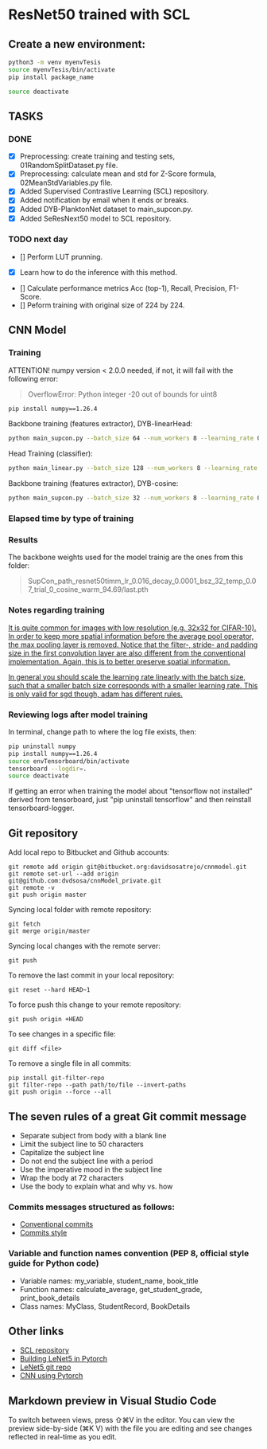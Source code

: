 # ResNet50 trained with SCL

## Create a new environment:
```bash
python3 -m venv myenvTesis
source myenvTesis/bin/activate
pip install package_name

source deactivate
```

## TASKS

### DONE
- [x] Preprocessing: create training and testing sets, 01RandomSplitDataset.py file.
- [x] Preprocessing: calculate mean and std for Z-Score formula, 02MeanStdVariables.py file.
- [x] Added Supervised Contrastive Learning (SCL) repository.
- [x] Added notification by email when it ends or breaks.
- [x] Added DYB-PlanktonNet dataset to main_supcon.py.
- [x] Added SeResNext50 model to SCL repository.
	
### TODO next day

- [] Perform LUT prunning.
- [x] Learn how to do the inference with this method.
- [] Calculate performance metrics Acc (top-1), Recall, Precision, F1-Score.
- [] Peform training with original size of 224 by 224.

## CNN Model

### Training

ATTENTION! numpy version < 2.0.0 needed, if not, it will fail with the following error:
> OverflowError: Python integer -20 out of bounds for uint8

```bash
pip install numpy==1.26.4
```

Backbone training (features extractor), DYB-linearHead:

```bash
python main_supcon.py --batch_size 64 --num_workers 8 --learning_rate 0.016 --lr_decay_epochs 10 --temp 0.07 --cosine --mean "0.0418, 0.0353, 0.0409" --std "0.0956, 0.0911, 0.0769" --dataset path --data_folder /home/dsosatr/tesis/DYB-linearHead/train/ --size 224
```

Head Training (classifier):

```bash
python main_linear.py --batch_size 128 --num_workers 8 --learning_rate 5 --ckpt /home/dsosatr/tesis/cnnmodel/SupContrast/save/SupCon/cifar10_models/SupCon_cifar10_resnet50_lr_0.5_decay_0.0001_bsz_128_temp_0.1_trial_0_cosine_warm/last.pth
```

Backbone training (features extractor), DYB-cosine:
```bash
python main_supcon.py --batch_size 32 --num_workers 8 --learning_rate 0.016 --lr_decay_epochs 10 --temp 0.07 --cosine --mean "0.0419, 0.0355, 0.0410" --std "0.0959, 0.0913, 0.0771" --dataset path --data_folder /home/dsosatr/tesis/DYB-original/train/ --size 224
```

### Elapsed time by type of training



### Results

The backbone weights used for the model trainig are the ones from this folder:

> SupCon_path_resnet50timm_lr_0.016_decay_0.0001_bsz_32_temp_0.07_trial_0_cosine_warm_94.69/last.pth

### Notes regarding training

[It is quite common for images with low resolution (e.g. 32x32 for CIFAR-10). In order to keep more spatial information before the average pool operator, the max pooling layer is removed. Notice that the filter-, stride- and padding size in the first convolution layer are also different from the conventional implementation. Again, this is to better preserve spatial information.](https://github.com/wvangansbeke/Unsupervised-Classification/issues/74)

[In general you should scale the learning rate linearly with the batch size, such that a smaller batch size corresponds with a smaller learning rate. This is only valid for sgd though, adam has different rules.](https://github.com/wvangansbeke/Unsupervised-Classification/issues/26)

### Reviewing logs after model training

In terminal, change path to where the log file exists, then:

```bash
pip uninstall numpy
pip install numpy==1.26.4
source envTensorboard/bin/activate
tensorboard --logdir=.
source deactivate
```

If getting an error when training the model about "tensorflow not installed" derived from tensorboard, just "pip uninstall tensorflow" and then reinstall tensorboard-logger.

## Git repository
Add local repo to Bitbucket and Github accounts:

	git remote add origin git@bitbucket.org:davidsosatrejo/cnnmodel.git
	git remote set-url --add origin git@github.com:dvdsosa/cnnModel_private.git
	git remote -v
	git push origin master

Syncing local folder with remote repository:

	git fetch
	git merge origin/master

Syncing local changes with the remote server:

	git push

To remove the last commit in your local repository:

	git reset --hard HEAD~1

To force push this change to your remote repository:

	git push origin +HEAD

To see changes in a specific file:

	git diff <file>

To remove a single file in all commits:

	pip install git-filter-repo
	git filter-repo --path path/to/file --invert-paths
	git push origin --force --all 

## The seven rules of a great Git commit message

* Separate subject from body with a blank line
* Limit the subject line to 50 characters
* Capitalize the subject line
* Do not end the subject line with a period
* Use the imperative mood in the subject line
* Wrap the body at 72 characters
* Use the body to explain what and why vs. how

### Commits messages structured as follows:
- [Conventional commits](https://www.conventionalcommits.org/en/v1.0.0/)
- [Commits style](https://chris.beams.io/posts/git-commit/)

### Variable and function names convention (PEP 8, official style guide for Python code)
* Variable names: my_variable, student_name, book_title
* Function names: calculate_average, get_student_grade, print_book_details
* Class names: MyClass, StudentRecord, BookDetails

## Other links
- [SCL repository](https://github.com/HobbitLong/SupContrast)
- [Building LeNet5 in Pytorch](https://youtu.be/0TtYx_XaXjA?si=rX2Pzy1NJQ5G0ZRU)
- [LeNet5 git repo](https://github.com/maciejbalawejder/Deep-Learning-Collection/tree/main/ConvNets/LeNet)
- [CNN using Pytorch](https://medium.com/nerd-for-tech/convolution-neural-network-in-pytorch-81023e7de5b9)

## Markdown preview in Visual Studio Code

To switch between views, press ⇧⌘V in the editor. You can view the preview side-by-side (⌘K V) with the file you are editing and see changes reflected in real-time as you edit.
